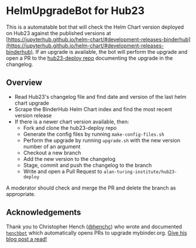 # HelmUpgradeBot for Hub23

This is a automatable bot that will check the Helm Chart version deployed on Hub23 against the published versions at [https://jupyterhub.github.io/helm-chart/#development-releases-binderhub](https://jupyterhub.github.io/helm-chart/#development-releases-binderhub).
If an upgrade is available, the bot will perform the upgrade and open a PR to the [hub23-deploy repo](https://github.com/alan-turing-institute/hub23-deploy) documenting the upgrade in the changelog.

## Overview

* Read Hub23's changelog file and find date and version of the last helm chart upgrade
* Scrape the BinderHub Helm Chart index and find the most recent version release
* If there is a newer chart version available, then:
  * Fork and clone the hub23-deploy repo
  * Generate the config files by running `make-config-files.sh`
  * Perform the upgrade by running `upgrade.sh` with the new version number of an argument
  * Checkout a new branch
  * Add the new version to the changelog
  * Stage, commit and push the changelog to the branch
  * Write and open a Pull Request to `alan-turing-institute/hub23-deploy`

A moderator should check and merge the PR and delete the branch as appropriate.

## Acknowledgements

Thank you to Christopher Hench ([@henchc](https://github.com/henchc)) who wrote and documented [`henchbot`](https://github.com/henchbot) which automatically opens PRs to upgrade mybinder.org.
[Give his blog post a read!](https://hackmd.io/qC4ooA5TTn6xA2w-2OLHbA)
